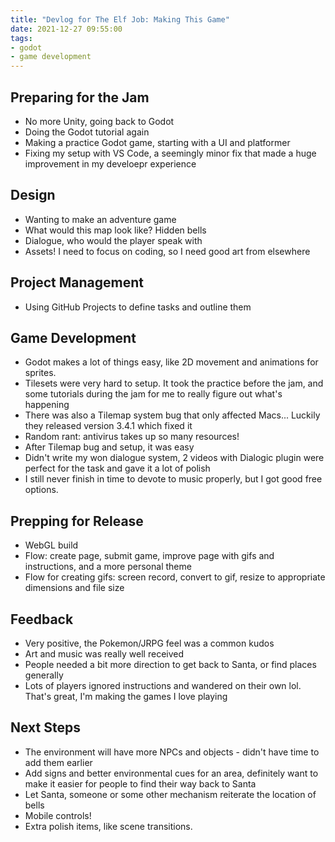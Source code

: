 ```yaml
---
title: "Devlog for The Elf Job: Making This Game"
date: 2021-12-27 09:55:00
tags:
- godot
- game development
---
```


## Preparing for the Jam

- No more Unity, going back to Godot
- Doing the Godot tutorial again
- Making a practice Godot game, starting with a UI and platformer
- Fixing my setup with VS Code, a seemingly minor fix that made a huge improvement in my develoepr experience

## Design

- Wanting to make an adventure game
- What would this map look like? Hidden bells
- Dialogue, who would the player speak with
- Assets! I need to focus on coding, so I need good art from elsewhere

## Project Management

- Using GitHub Projects to define tasks and outline them

## Game Development

- Godot makes a lot of things easy, like 2D movement and animations for sprites.
- Tilesets were very hard to setup. It took the practice before the jam, and some tutorials during the jam for me to really figure out what's happening
- There was also a Tilemap system bug that only affected Macs... Luckily they released version 3.4.1 which fixed it
- Random rant: antivirus takes up so many resources!
- After Tilemap bug and setup, it was easy
- Didn't write my won dialogue system, 2 videos with Dialogic plugin were perfect for the task and gave it a lot of polish
- I still never finish in time to devote to music properly, but I got good free options.

## Prepping for Release

- WebGL build
- Flow: create page, submit game, improve page with gifs and instructions, and a more personal theme
- Flow for creating gifs: screen record, convert to gif, resize to appropriate dimensions and file size

## Feedback

- Very positive, the Pokemon/JRPG feel was a common kudos
- Art and music was really well received
- People needed a bit more direction to get back to Santa, or find places generally
- Lots of players ignored instructions and wandered on their own lol. That's great, I'm making the games I love playing

## Next Steps

- The environment will have more NPCs and objects - didn't have time to add them earlier
- Add signs and better environmental cues for an area, definitely want to make it easier for people to find their way back to Santa
- Let Santa, someone or some other mechanism reiterate the location of bells
- Mobile controls!
- Extra polish items, like scene transitions.
